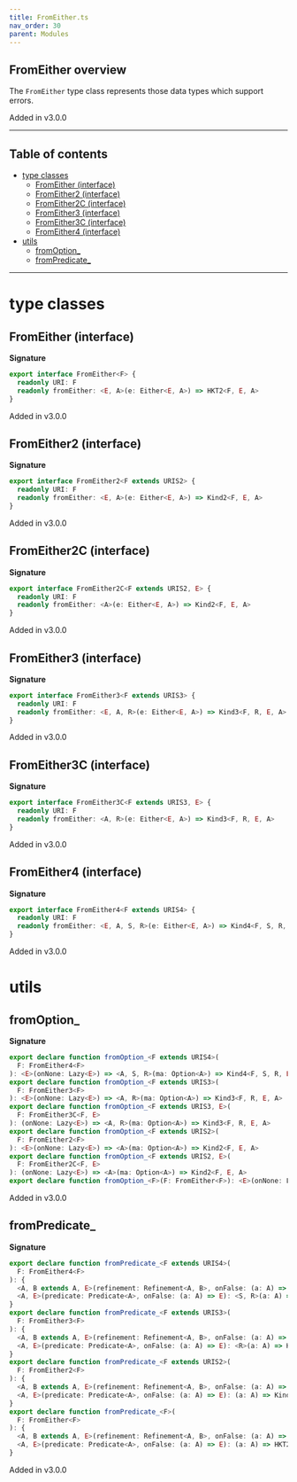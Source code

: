 ```yaml
---
title: FromEither.ts
nav_order: 30
parent: Modules
---
```


## FromEither overview

The `FromEither` type class represents those data types which support errors.

Added in v3.0.0

---

<h2 class="text-delta">Table of contents</h2>

- [type classes](#type-classes)
  - [FromEither (interface)](#fromeither-interface)
  - [FromEither2 (interface)](#fromeither2-interface)
  - [FromEither2C (interface)](#fromeither2c-interface)
  - [FromEither3 (interface)](#fromeither3-interface)
  - [FromEither3C (interface)](#fromeither3c-interface)
  - [FromEither4 (interface)](#fromeither4-interface)
- [utils](#utils)
  - [fromOption\_](#fromoption_)
  - [fromPredicate\_](#frompredicate_)

---

# type classes

## FromEither (interface)

**Signature**

```ts
export interface FromEither<F> {
  readonly URI: F
  readonly fromEither: <E, A>(e: Either<E, A>) => HKT2<F, E, A>
}
```

Added in v3.0.0

## FromEither2 (interface)

**Signature**

```ts
export interface FromEither2<F extends URIS2> {
  readonly URI: F
  readonly fromEither: <E, A>(e: Either<E, A>) => Kind2<F, E, A>
}
```

Added in v3.0.0

## FromEither2C (interface)

**Signature**

```ts
export interface FromEither2C<F extends URIS2, E> {
  readonly URI: F
  readonly fromEither: <A>(e: Either<E, A>) => Kind2<F, E, A>
}
```

Added in v3.0.0

## FromEither3 (interface)

**Signature**

```ts
export interface FromEither3<F extends URIS3> {
  readonly URI: F
  readonly fromEither: <E, A, R>(e: Either<E, A>) => Kind3<F, R, E, A>
}
```

Added in v3.0.0

## FromEither3C (interface)

**Signature**

```ts
export interface FromEither3C<F extends URIS3, E> {
  readonly URI: F
  readonly fromEither: <A, R>(e: Either<E, A>) => Kind3<F, R, E, A>
}
```

Added in v3.0.0

## FromEither4 (interface)

**Signature**

```ts
export interface FromEither4<F extends URIS4> {
  readonly URI: F
  readonly fromEither: <E, A, S, R>(e: Either<E, A>) => Kind4<F, S, R, E, A>
}
```

Added in v3.0.0

# utils

## fromOption\_

**Signature**

```ts
export declare function fromOption_<F extends URIS4>(
  F: FromEither4<F>
): <E>(onNone: Lazy<E>) => <A, S, R>(ma: Option<A>) => Kind4<F, S, R, E, A>
export declare function fromOption_<F extends URIS3>(
  F: FromEither3<F>
): <E>(onNone: Lazy<E>) => <A, R>(ma: Option<A>) => Kind3<F, R, E, A>
export declare function fromOption_<F extends URIS3, E>(
  F: FromEither3C<F, E>
): (onNone: Lazy<E>) => <A, R>(ma: Option<A>) => Kind3<F, R, E, A>
export declare function fromOption_<F extends URIS2>(
  F: FromEither2<F>
): <E>(onNone: Lazy<E>) => <A>(ma: Option<A>) => Kind2<F, E, A>
export declare function fromOption_<F extends URIS2, E>(
  F: FromEither2C<F, E>
): (onNone: Lazy<E>) => <A>(ma: Option<A>) => Kind2<F, E, A>
export declare function fromOption_<F>(F: FromEither<F>): <E>(onNone: Lazy<E>) => <A>(ma: Option<A>) => HKT2<F, E, A>
```

Added in v3.0.0

## fromPredicate\_

**Signature**

```ts
export declare function fromPredicate_<F extends URIS4>(
  F: FromEither4<F>
): {
  <A, B extends A, E>(refinement: Refinement<A, B>, onFalse: (a: A) => E): <S, R>(a: A) => Kind4<F, S, R, E, B>
  <A, E>(predicate: Predicate<A>, onFalse: (a: A) => E): <S, R>(a: A) => Kind4<F, S, R, E, A>
}
export declare function fromPredicate_<F extends URIS3>(
  F: FromEither3<F>
): {
  <A, B extends A, E>(refinement: Refinement<A, B>, onFalse: (a: A) => E): <R>(a: A) => Kind3<F, R, E, B>
  <A, E>(predicate: Predicate<A>, onFalse: (a: A) => E): <R>(a: A) => Kind3<F, R, E, A>
}
export declare function fromPredicate_<F extends URIS2>(
  F: FromEither2<F>
): {
  <A, B extends A, E>(refinement: Refinement<A, B>, onFalse: (a: A) => E): (a: A) => Kind2<F, E, B>
  <A, E>(predicate: Predicate<A>, onFalse: (a: A) => E): (a: A) => Kind2<F, E, A>
}
export declare function fromPredicate_<F>(
  F: FromEither<F>
): {
  <A, B extends A, E>(refinement: Refinement<A, B>, onFalse: (a: A) => E): (a: A) => HKT2<F, E, B>
  <A, E>(predicate: Predicate<A>, onFalse: (a: A) => E): (a: A) => HKT2<F, E, A>
}
```

Added in v3.0.0
